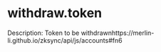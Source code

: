 # withdraw.token

Description: Token to be withdrawnhttps://merlin-li.github.io/zksync/api/js/accounts#fn6